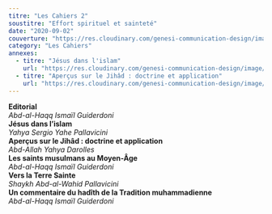```yaml
---
titre: "Les Cahiers 2"
soustitre: "Effort spirituel et sainteté"
date: "2020-09-02"
couverture: "https://res.cloudinary.com/genesi-communication-design/image/upload/v1606125410/ihei/couvertures/c02_fatfnj.jpg"
category: "Les Cahiers"
annexes:
  - titre: "Jésus dans l'islam"
    url: "https://res.cloudinary.com/genesi-communication-design/image/upload/v1606736140/ihei/PDF/Les%20Cahiers/Les%20Cahiers%202/Jesus-dans-l-islam_qr7znj.pdf"
  - titre: "Aperçus sur le Jihâd : doctrine et application"
    url: "https://res.cloudinary.com/genesi-communication-design/image/upload/v1606736140/ihei/PDF/Les%20Cahiers/Les%20Cahiers%202/Aper%C3%A7us-sur-le-jihad_gvvgnt.pdf"
---
```


**Editorial**</br>
*Abd-al-Haqq Ismaïl Guiderdoni*</br>
**Jésus dans l’islam**</br>
*Yahya Sergio Yahe Pallavicini*</br>
**Aperçus sur le Jihâd&nbsp;: doctrine et application**</br>
*Abd-Allah Yahya Darolles*</br>
**Les saints musulmans au Moyen-Âge**</br>
*Abd-al-Haqq Ismaïl Guiderdoni*</br>
**Vers la Terre Sainte**</br>
*Shaykh Abd-al-Wahid Pallavicini*</br>
**Un commentaire du hadîth de la Tradition muhammadienne**</br>
*Abd-al-Haqq Ismaïl Guiderdoni*</br>
